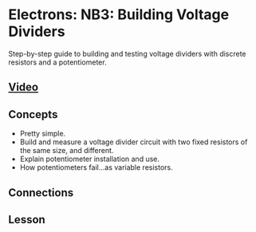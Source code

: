 # Electrons: NB3: Building Voltage Dividers
Step-by-step guide to building and testing voltage dividers with discrete resistors and a potentiometer.

## [Video](https://vimeo.com/1030790826)

## Concepts
- Pretty simple.
- Build and measure a voltage divider circuit with two fixed resistors of the same size, and different.
- Explain potentiometer installation and use.
- How potentiometers fail...as variable resistors.

## Connections

## Lesson